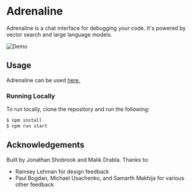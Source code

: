# Adrenaline

Adrenaline is a chat interface for debugging your code. It's powered by vector search and large language models.

![Demo](demo.gif)

## Usage

Adrenaline can be used [here.](https://useadrenaline.com/playground)

### Running Locally

To run locally, clone the repository and run the following:

```bash
$ npm install
$ npm run start
```

## Acknowledgements

Built by Jonathan Shobrook and Malik Drabla. Thanks to:

- Ramsey Lehman for design feedback
- Paul Bogdan, Michael Usachenko, and Samarth Makhija for various other feedback

